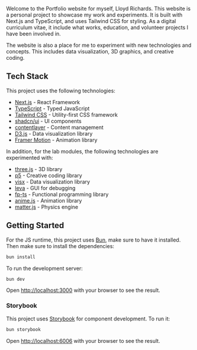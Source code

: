 Welcome to the Portfolio website for myself, Lloyd Richards. This website is a
personal project to showcase my work and experiments. It is built with Next.js
and TypeScript, and uses Tailwind CSS for styling. As a digital curriculum
vitae, it include what works, education, and volunteer projects I have been
involved in.

The website is also a place for me to experiment with new technologies and
concepts. This includes data visualization, 3D graphics, and creative coding.

## Tech Stack

This project uses the following technologies:

- [Next.js](https://nextjs.org/) - React Framework
- [TypeScript](https://www.typescriptlang.org/) - Typed JavaScript
- [Tailwind CSS](https://tailwindcss.com/) - Utility-first CSS framework
- [shadcn/ui](https://ui.shadcn.com/) - UI components
- [contentlayer](https://contentlayer.dev/) - Content management
- [D3.js](https://d3js.org/) - Data visualization library
- [Framer Motion](https://www.framer.com/motion/) - Animation library

In addition, for the lab modules, the following technologies are experimented
with:

- [three.js](https://threejs.org/) - 3D library
- [p5](https://p5js.org/) - Creative coding library
- [visx](https://airbnb.io/visx/) - Data visualization library
- [leva](https://github.com/pmndrs/leva) - GUI for debugging
- [fp-ts](https://gcanti.github.io/fp-ts/) - Functional programming library
- [anime.js](https://animejs.com/) - Animation library
- [matter.js](https://brm.io/matter-js/) - Physics engine

## Getting Started

For the JS runtime, this project uses [Bun](https://bun.sh/), make sure to have
it installed. Then make sure to install the dependencies:

```bash
bun install
```

To run the development server:

```bash
bun dev
```

Open [http://localhost:3000](http://localhost:3000) with your browser to see the
result.

### Storybook

This project uses [Storybook](https://storybook.js.org/) for component
development. To run it:

```bash
bun storybook
```

Open [http://localhost:6006](http://localhost:6006) with your browser to see the
result.
